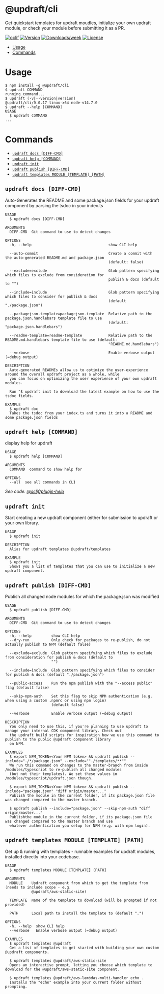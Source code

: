 @updraft/cli
============

Get quickstart templates for updraft moudles, initialize your own updraft module, or check your module before submitting it as a PR.

[![oclif](https://img.shields.io/badge/cli-oclif-brightgreen.svg)](https://oclif.io)
[![Version](https://img.shields.io/npm/v/@updraft/cli.svg)](https://npmjs.org/package/@updraft/cli)
[![Downloads/week](https://img.shields.io/npm/dw/@updraft/cli.svg)](https://npmjs.org/package/@updraft/cli)
[![License](https://img.shields.io/npm/l/@updraft/cli.svg)](https://github.com/aGuyNamedJonas/updraft/blob/master/package.json)

<!-- toc -->
* [Usage](#usage)
* [Commands](#commands)
<!-- tocstop -->
# Usage
<!-- usage -->
```sh-session
$ npm install -g @updraft/cli
$ updraft COMMAND
running command...
$ updraft (-v|--version|version)
@updraft/cli/0.0.17 linux-x64 node-v14.7.0
$ updraft --help [COMMAND]
USAGE
  $ updraft COMMAND
...
```
<!-- usagestop -->
# Commands
<!-- commands -->
* [`updraft docs [DIFF-CMD]`](#updraft-docs-diff-cmd)
* [`updraft help [COMMAND]`](#updraft-help-command)
* [`updraft init`](#updraft-init)
* [`updraft publish [DIFF-CMD]`](#updraft-publish-diff-cmd)
* [`updraft templates MODULE [TEMPLATE] [PATH]`](#updraft-templates-module-template-path)

## `updraft docs [DIFF-CMD]`

Auto-Generates the README and some package.json fields for your updraft component by parsing the tsdoc in your index.ts

```
USAGE
  $ updraft docs [DIFF-CMD]

ARGUMENTS
  DIFF-CMD  Git command to use to detect changes

OPTIONS
  -h, --help                                   show CLI help

  --auto-commit                                Create a commit with the auto-generated README.md and package.json
                                               (default: false)

  --exclude=exclude                            Glob pattern specifying which files to exclude from consideration for
                                               publish & docs (default to "")

  --include=include                            Glob pattern specifying which files to consider for publish & docs
                                               (default "./package.json")

  --packagejson-template=packagejson-template  Relative path to the package.json.handlebars template file to use
                                               (default: "package.json.handlebars")

  --readme-template=readme-template            Relative path to the README.md.handlebars template file to use (default:
                                               "README.md.handlebars")

  --verbose                                    Enable verbose output (=debug output)

DESCRIPTION
  Auto-generated READMEs allow us to optimize the user-experience around the overall updraft project as a whole, while 
  you can focus on optimizing the user experience of your own updraft modules.

  Run "$ updraft init to download the latest example on how to use the tsdoc fields.

EXAMPLE
  $ updraft doc
  Takes the tsdoc from your index.ts and turns it into a README and some package.json fields
```

## `updraft help [COMMAND]`

display help for updraft

```
USAGE
  $ updraft help [COMMAND]

ARGUMENTS
  COMMAND  command to show help for

OPTIONS
  --all  see all commands in CLI
```

_See code: [@oclif/plugin-help](https://github.com/oclif/plugin-help/blob/v3.1.0/src/commands/help.ts)_

## `updraft init`

Start creating a new updraft component (either for submission to updraft or your own library.

```
USAGE
  $ updraft init

DESCRIPTION
  Alias for updraft templates @updraft/templates

EXAMPLE
  $ updraft init
  Shows you a list of templates that you can use to initialize a new updraft component.
```

## `updraft publish [DIFF-CMD]`

Publish all changed node modules for which the package.json was modified

```
USAGE
  $ updraft publish [DIFF-CMD]

ARGUMENTS
  DIFF-CMD  Git command to use to detect changes

OPTIONS
  -h, --help         show CLI help
  --dry-run          Only check for packages to re-publish, do not actually publish to NPM (default false)

  --exclude=exclude  Glob pattern specifying which files to exclude from consideration for publish & docs (default to
                     "")

  --include=include  Glob pattern specifying which files to consider for publish & docs (default "./package.json")

  --public-access    Run the npm publish with the "--access public" flag (default false)

  --skip-npm-auth    Set this flag to skip NPM authentication (e.g. when using a custom .npmrc or using npm login)
                     (default false)

  --verbose          Enable verbose output (=debug output)

DESCRIPTION
  You only need to use this, if you're planning to use updraft to manage your internal CDK component library. Check out 
  the updraft build scripts for inspiration how we use this command to publish to the public @updraft component library 
  on NPM.

EXAMPLES
  $ export NPM_TOKEN=<Your NPM token> && updraft publish --include="./*/package.json" --exclude=""./templates/**""
  We run this command on changes to the master-branch from inside /modules/typescript to re-publish all changed modules 
  (but not their templates). We set these values in /modules/typescript/updraft.json though.

  $ export NPM_TOKEN=<Your NPM token> && updraft publish --include="package.json" "diff origin/master..."
  Publish the module in the current folder, if its package.json file was changed compared to the master branch.

  $ updraft publish --include="package.json" --skip-npm-auth "diff origin/master..."
  Publishthe module in the current folder, if its package.json file was changed compared to the master branch and use 
  whatever authentication you setup for NPM (e.g. with npm login).
```

## `updraft templates MODULE [TEMPLATE] [PATH]`

Get up & running with templates - runnable examples for updraft modules, installed directly into your codebase.

```
USAGE
  $ updraft templates MODULE [TEMPLATE] [PATH]

ARGUMENTS
  MODULE    Updraft component from which to get the template from (needs to include scope - e.g.
            @updraft/aws-static-site)

  TEMPLATE  Name of the template to download (will be prompted if not provided)

  PATH      Local path to install the template to (default ".")

OPTIONS
  -h, --help  show CLI help
  --verbose   Enable verbose output (=debug output)

EXAMPLES
  $ updraft templates @updraft
  Get a list of templates to get started with building your own custom @updraft components.

  $ updraft templates @updraft/aws-static-site
  Opens an interactive prompt, letting you choose which template to download for the @updraft/aws-static-site component.

  $ updraft templates @updraft/aws-lambdas-multi-handler echo .
  Installs the "echo" example into your current folder without prompting.
```
<!-- commandsstop -->
